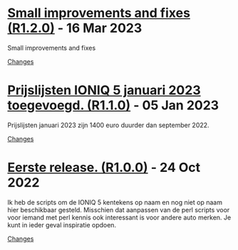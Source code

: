 <a name="R1.2.0"></a>
# [Small improvements and fixes (R1.2.0)](https://github.com/ZuinigeRijder/rdwapihulpmiddelen/releases/tag/R1.2.0) - 16 Mar 2023

Small improvements and fixes

[Changes][R1.2.0]


<a name="R1.1.0"></a>
# [Prijslijsten IONIQ 5 januari 2023 toegevoegd. (R1.1.0)](https://github.com/ZuinigeRijder/rdwapihulpmiddelen/releases/tag/R1.1.0) - 05 Jan 2023

Prijslijsten januari 2023 zijn 1400 euro duurder dan september 2022.

[Changes][R1.1.0]


<a name="R1.0.0"></a>
# [Eerste release. (R1.0.0)](https://github.com/ZuinigeRijder/rdwapihulpmiddelen/releases/tag/R1.0.0) - 24 Oct 2022

Ik heb de scripts om de IONIQ 5 kentekens op naam en nog niet op naam hier beschikbaar gesteld.
Misschien dat aanpassen van de perl scripts voor voor iemand met perl kennis ook interessant is voor andere auto merken.
Je kunt in ieder geval inspiratie opdoen.

[Changes][R1.0.0]


[R1.2.0]: https://github.com/ZuinigeRijder/rdwapihulpmiddelen/compare/R1.1.0...R1.2.0
[R1.1.0]: https://github.com/ZuinigeRijder/rdwapihulpmiddelen/compare/R1.0.0...R1.1.0
[R1.0.0]: https://github.com/ZuinigeRijder/rdwapihulpmiddelen/tree/R1.0.0

<!-- Generated by https://github.com/rhysd/changelog-from-release v3.7.0 -->
